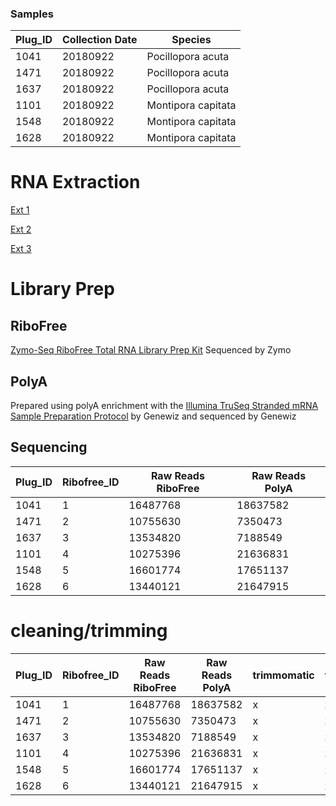 ### Samples

Plug_ID| Collection Date |Species|
---|---|---|
1041|	20180922	|Pocillopora acuta|
1471|	20180922	|Pocillopora acuta|
1637|	20180922	|Pocillopora acuta|
1101|	20180922	|Montipora capitata|
1548|	20180922	|Montipora capitata|
1628|	20180922	|Montipora capitata|

# RNA Extraction
[Ext 1](https://emmastrand.github.io/EmmaStrand_Notebook/Holobiont-Integration-August-DNA-RNA-Extractions/)

[Ext 2](https://emmastrand.github.io/EmmaStrand_Notebook/Holobiont-Integration-July-DNA-RNA-Extractions/)

[Ext 3](https://emmastrand.github.io/EmmaStrand_Notebook/Holobiont-Integration-September-DNA-RNA-Extractions/)

# Library Prep

## RiboFree

[Zymo-Seq RiboFree Total RNA Library Prep Kit](https://meschedl.github.io/MESPutnam_Open_Lab_Notebook/zribo-lib-RNA-second/) Sequenced by Zymo


## PolyA

Prepared using polyA enrichment with the [Illumina TruSeq Stranded mRNA Sample Preparation Protocol](https://github.com/hputnam/Express_Compare/blob/main/truseq_stranded_mrna_protocol.pdf) by Genewiz and sequenced by Genewiz

## Sequencing

Plug_ID| Ribofree_ID | Raw Reads RiboFree |Raw Reads PolyA|
---|---|---|---|
1041|	1 | 16487768	|18637582|
1471|	2 | 10755630	|7350473|
1637|	3 | 13534820	|7188549|
1101|	4 | 10275396	|21636831|
1548|	5 | 16601774	|17651137|
1628|	6 | 13440121	|21647915|

# cleaning/trimming  


Plug_ID| Ribofree_ID | Raw Reads RiboFree |Raw Reads PolyA|trimmomatic|fastp
---|---|---|---|---|---|
1041|	1 | 16487768	|18637582|x|x|
1471|	2 | 10755630	|7350473|x|x|
1637|	3 | 13534820	|7188549|x|x|
1101|	4 | 10275396	|21636831|x|x|
1548|	5 | 16601774	|17651137|x|x|
1628|	6 | 13440121	|21647915|x|x|



